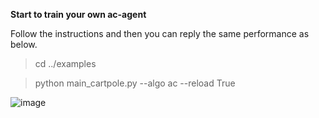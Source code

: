 **Start to train your own ac-agent**

Follow the instructions and then you can reply the same performance as below.

>cd ../examples

>python main_cartpole.py --algo ac --reload True

![image](https://github.com/jidiai/ai_lib/raw/master/examples/assets/ac_cartpole.png)
